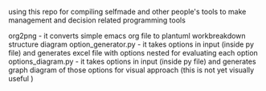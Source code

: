 using this repo for compiling selfmade and other people's tools to make management and decision related programming tools

org2png - it converts simple emacs org file to plantuml workbreakdown structure diagram
option_generator.py - it takes options in input (inside py file) and generates excel file with options nested for evaluating each option 
options_diagram.py - it takes options in input (inside py file) and generates graph diagram of those options for visual approach (this is not yet visually useful )
